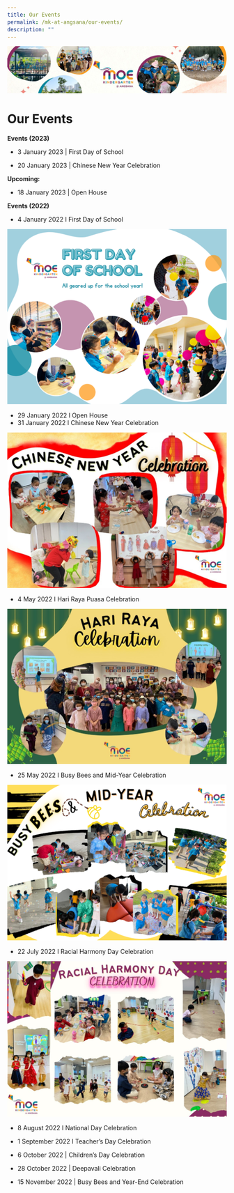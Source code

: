 ```yaml
---
title: Our Events
permalink: /mk-at-angsana/our-events/
description: ""
---
```

![](/images/MK-Angsana.jpg)

Our Events
==========
<b>Events (2023)</b>

* 3 January 2023 | First Day of School

* 20 January 2023 | Chinese New Year Celebration

<b>Upcoming:</b>

* 18 January 2023 | Open House

<b>Events (2022)</b>

* 4 January 2022 I First Day of School


![](/images/First%20Day%20of%20School.png)


* 29 January 2022 I Open House
* 31 January 2022 I Chinese New Year Celebration


![](/images/Chinese%20New%20Year%20Celebration.jpg)



* 4 May 2022 I Hari Raya Puasa Celebration

![](/images/Hari%20Raya%20Celebration.jpg)

* 25 May 2022 I Busy Bees and Mid-Year Celebration

![](/images/Busy%20Bees%20Mid-Year%20Celebration.png)

* 22 July 2022 I Racial Harmony Day Celebration

![](/images/Racial%20Harmony%20Day%20Celebration.jpg)


* 8 August 2022 I National Day Celebration


* 1 September 2022 I Teacher’s Day Celebration


* 6 October 2022 | Children’s Day Celebration

* 28 October 2022 | Deepavali Celebration

* 15 November 2022 | Busy Bees and Year-End Celebration